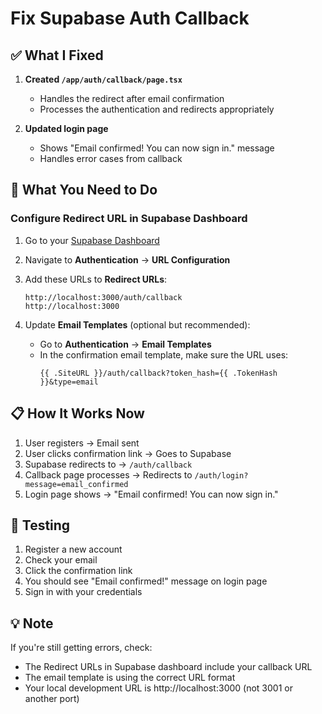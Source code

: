 # Fix Supabase Auth Callback

## ✅ What I Fixed

1. **Created `/app/auth/callback/page.tsx`**
   - Handles the redirect after email confirmation
   - Processes the authentication and redirects appropriately

2. **Updated login page**
   - Shows "Email confirmed! You can now sign in." message
   - Handles error cases from callback

## 🔧 What You Need to Do

### Configure Redirect URL in Supabase Dashboard

1. Go to your [Supabase Dashboard](https://supabase.com/dashboard/project/nepcpxunchnowolbcsgu)
2. Navigate to **Authentication** → **URL Configuration**
3. Add these URLs to **Redirect URLs**:
   ```
   http://localhost:3000/auth/callback
   http://localhost:3000
   ```

4. Update **Email Templates** (optional but recommended):
   - Go to **Authentication** → **Email Templates**
   - In the confirmation email template, make sure the URL uses:
     ```
     {{ .SiteURL }}/auth/callback?token_hash={{ .TokenHash }}&type=email
     ```

## 📋 How It Works Now

1. User registers → Email sent
2. User clicks confirmation link → Goes to Supabase
3. Supabase redirects to → `/auth/callback`
4. Callback page processes → Redirects to `/auth/login?message=email_confirmed`
5. Login page shows → "Email confirmed! You can now sign in."

## 🎯 Testing

1. Register a new account
2. Check your email
3. Click the confirmation link
4. You should see "Email confirmed!" message on login page
5. Sign in with your credentials

## 💡 Note

If you're still getting errors, check:
- The Redirect URLs in Supabase dashboard include your callback URL
- The email template is using the correct URL format
- Your local development URL is http://localhost:3000 (not 3001 or another port)